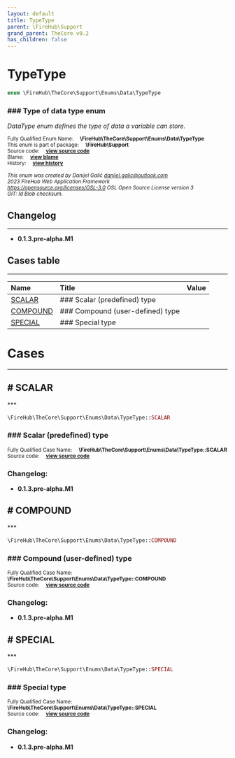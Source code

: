 ```yaml
---
layout: default
title: TypeType
parent: \FireHub\Support
grand_parent: TheCore v0.2
has_children: false
---
```


<link rel="stylesheet" type="text/css" href="/css/style.css" />

# TypeType

```php
enum \FireHub\TheCore\Support\Enums\Data\TypeType
```

### ### Type of data type enum

_DataType enum defines the type of data a variable can store._

<sub>Fully Qualified Enum Name:  **\FireHub\TheCore\Support\Enums\Data\TypeType**</sub><br>
<sub>This enum is part of package:  **\FireHub\Support**</sub><br>
<sub>Source code:  **[view source code](https://github.com/The-FireHub-Project/TheCore/blob/v1.0/src/support/enums/data/firehub.TypeType.php#L25)**</sub><br>
<sub>Blame:  **[view blame](https://github.com/The-FireHub-Project/TheCore/blame/v1.0/src/support/enums/data/firehub.TypeType.php)**</sub><br>
<sub>History:  **[view history](https://github.com/The-FireHub-Project/TheCore/commits/v1.0/src/support/enums/data/firehub.TypeType.php)**</sub><br>

<sub>_This enum was created by Danijel Galić <danijel.galic@outlook.com>_</sub><br>
<sub>_2023 FireHub Web Application Framework_</sub><br>
<sub>_<https://opensource.org/licenses/OSL-3.0> OSL Open Source License version 3_</sub><br>
<sub>_GIT: $Id$ Blob checksum._</sub><br>

## Changelog
***

* **0.1.3.pre-alpha.M1** 


## Cases table
***

| Name  | Title | Value |
| :---  | :---  | :---  |
|<a href="#scalar">SCALAR</a>|### Scalar (predefined) type||
|<a href="#compound">COMPOUND</a>|### Compound (user-defined) type||
|<a href="#special">SPECIAL</a>|### Special type||


# Cases
***


<h2><a name="scalar"># SCALAR</a></h2>
***

```php
\FireHub\TheCore\Support\Enums\Data\TypeType::SCALAR
```

### ### Scalar (predefined) type

<sub>Fully Qualified Case Name:  **\FireHub\TheCore\Support\Enums\Data\TypeType::SCALAR**</sub><br>
<sub>Source code:  **[view source code](https://github.com/The-FireHub-Project/TheCore/blob/v1.0/src/support/enums/data/firehub.TypeType.php#L31)**</sub><br>

### Changelog:

* **0.1.3.pre-alpha.M1** 

<h2><a name="compound"># COMPOUND</a></h2>
***

```php
\FireHub\TheCore\Support\Enums\Data\TypeType::COMPOUND
```

### ### Compound (user-defined) type

<sub>Fully Qualified Case Name:  **\FireHub\TheCore\Support\Enums\Data\TypeType::COMPOUND**</sub><br>
<sub>Source code:  **[view source code](https://github.com/The-FireHub-Project/TheCore/blob/v1.0/src/support/enums/data/firehub.TypeType.php#L37)**</sub><br>

### Changelog:

* **0.1.3.pre-alpha.M1** 

<h2><a name="special"># SPECIAL</a></h2>
***

```php
\FireHub\TheCore\Support\Enums\Data\TypeType::SPECIAL
```

### ### Special type

<sub>Fully Qualified Case Name:  **\FireHub\TheCore\Support\Enums\Data\TypeType::SPECIAL**</sub><br>
<sub>Source code:  **[view source code](https://github.com/The-FireHub-Project/TheCore/blob/v1.0/src/support/enums/data/firehub.TypeType.php#L43)**</sub><br>

### Changelog:

* **0.1.3.pre-alpha.M1** 

